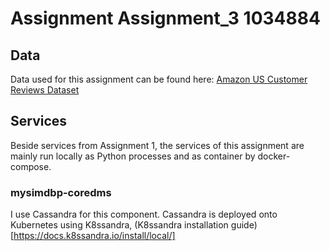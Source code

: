# Assignment Assignment_3  1034884

## Data

Data used for this assignment can be found here: [Amazon US Customer Reviews Dataset](https://www.kaggle.com/cynthiarempel/amazon-us-customer-reviews-dataset)

## Services

Beside services from Assignment 1, the services of this assignment are mainly run locally as Python processes and as container by docker-compose.

### mysimdbp-coredms
I use Cassandra for this component. Cassandra is deployed onto Kubernetes using K8ssandra, (K8ssandra installation guide)[https://docs.k8ssandra.io/install/local/]


